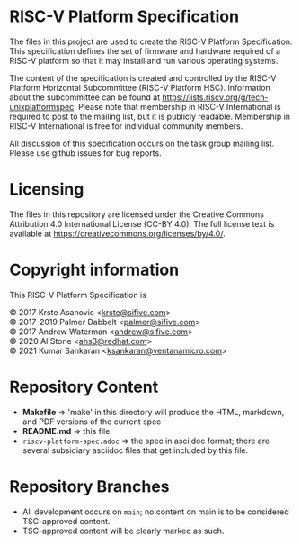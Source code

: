 # RISC-V Platform Specification

The files in this project are used to create the RISC-V 
Platform Specification.  This specification defines the set of firmware
and hardware required of a RISC-V platform so that it may install
and run various operating systems.

The content of the specification is created and controlled by the RISC-V
Platform Horizontal Subcommittee (RISC-V Platform HSC).  Information
about the subcommittee can be found at
https://lists.riscv.org/g/tech-unixplatformspec.
Please note that membership in RISC-V International is required to post
to the mailing list, but it is publicly readable.  Membership in RISC-V
International is free for individual community members.

All discussion of this specification occurs on the task group mailing
list.  Please use github issues for bug reports.

# Licensing

The files in this repository are licensed under the Creative Commons
Attribution 4.0 International License (CC-BY 4.0).  The full license
text is available at https://creativecommons.org/licenses/by/4.0/.

# Copyright information

This RISC-V Platform Specification is

&copy; 2017 Krste Asanovic &lt;<krste@sifive.com>&gt; \
&copy; 2017-2019 Palmer Dabbelt &lt;<palmer@sifive.com>&gt; \
&copy; 2017 Andrew Waterman &lt;<andrew@sifive.com>&gt; \
&copy; 2020 Al Stone &lt;<ahs3@redhat.com>&gt; \
&copy; 2021 Kumar Sankaran &lt;<ksankaran@ventanamicro.com>&gt;

# Repository Content
* **Makefile** => 'make' in this directory will produce the HTML, markdown,
and PDF versions of the current spec
* **README.md** => this file
* ```riscv-platform-spec.adoc``` => the spec in asciidoc format; there are
several subsidiary asciidoc files that get included by this file.

# Repository Branches
* All development occurs on ```main```; no content on main is to be
considered TSC-approved content.
* TSC-approved content will be clearly marked as such.

